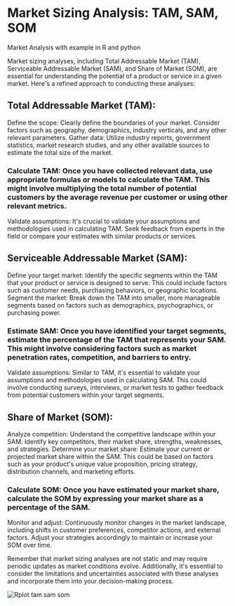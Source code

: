 # Market Sizing Analysis: TAM, SAM, SOM
Market Analysis with example in R and python

Market sizing analyses, including Total Addressable Market (TAM), Serviceable Addressable Market (SAM), and Share of Market (SOM), are essential for understanding the potential of a product or service in a given market. Here's a refined approach to conducting these analyses:

## Total Addressable Market (TAM):

Define the scope: Clearly define the boundaries of your market. Consider factors such as geography, demographics, industry verticals, and any other relevant parameters.
Gather data: Utilize industry reports, government statistics, market research studies, and any other available sources to estimate the total size of the market.
### Calculate TAM: Once you have collected relevant data, use appropriate formulas or models to calculate the TAM. This might involve multiplying the total number of potential customers by the average revenue per customer or using other relevant metrics.
Validate assumptions: It's crucial to validate your assumptions and methodologies used in calculating TAM. Seek feedback from experts in the field or compare your estimates with similar products or services.
## Serviceable Addressable Market (SAM):

Define your target market: Identify the specific segments within the TAM that your product or service is designed to serve. This could include factors such as customer needs, purchasing behaviors, or geographic locations.
Segment the market: Break down the TAM into smaller, more manageable segments based on factors such as demographics, psychographics, or purchasing power.
### Estimate SAM: Once you have identified your target segments, estimate the percentage of the TAM that represents your SAM. This might involve considering factors such as market penetration rates, competition, and barriers to entry.
Validate assumptions: Similar to TAM, it's essential to validate your assumptions and methodologies used in calculating SAM. This could involve conducting surveys, interviews, or market tests to gather feedback from potential customers within your target segments.
## Share of Market (SOM):

Analyze competition: Understand the competitive landscape within your SAM. Identify key competitors, their market share, strengths, weaknesses, and strategies.
Determine your market share: Estimate your current or projected market share within the SAM. This could be based on factors such as your product's unique value proposition, pricing strategy, distribution channels, and marketing efforts.
### Calculate SOM: Once you have estimated your market share, calculate the SOM by expressing your market share as a percentage of the SAM.
Monitor and adjust: Continuously monitor changes in the market landscape, including shifts in customer preferences, competitor actions, and external factors. Adjust your strategies accordingly to maintain or increase your SOM over time.

Remember that market sizing analyses are not static and may require periodic updates as market conditions evolve. Additionally, it's essential to consider the limitations and uncertainties associated with these analyses and incorporate them into your decision-making process.

![Rplot tam sam som](https://github.com/IrinaMax/Market-Sizing-Analysis-TAM-SAM-SOM/assets/16123495/3bd77ad6-b686-4761-ac17-889e18ae2994)
